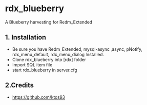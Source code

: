 # rdx_blueberry
A Blueberry harvesting for Redm_Extended

## 1. Installation

- Be sure you have Redm_Extended, mysql-async ,async, pNotify, rdx_menu_default, rdx_menu_dialog Installed.
- Clone rdx_blueberry into [rdx] folder
- Import SQL item file
- start rdx_blueberry in server.cfg

## 2.Credits
- https://github.com/ktos93
